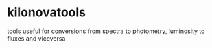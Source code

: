 # kilonovatools
tools useful for conversions from spectra to photometry, luminosity to fluxes and viceversa

